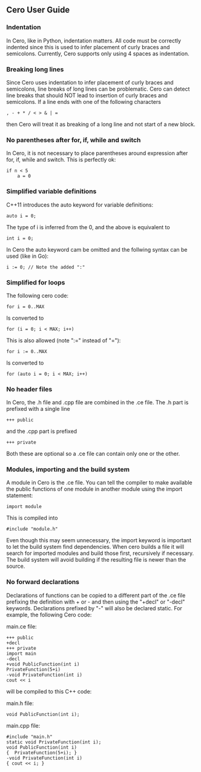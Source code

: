 
## Cero User Guide

### Indentation

In Cero, like in Python, indentation matters. All code must be correctly indented since this is used to infer placement of curly braces and semicolons. Currently, Cero supports only using 4 spaces as indentation.

### Breaking long lines

Since Cero uses indentation to infer placement of curly braces and semicolons, line breaks of long lines can be problematic. Cero can detect line breaks that should NOT lead to insertion of curly braces and semicolons. If a line ends with one of the following characters

    , - + * / < > & | =

then Cero will treat it as breaking of a long line and not start of a new block.

### No parentheses after for, if, while and switch

In Cero, it is not necessary to place parentheses around expression after for, if, while and switch. This is perfectly ok:

    if n < 5
        a = 0

### Simplified variable definitions

C++11 introduces the auto keyword for variable definitions:

    auto i = 0;

The type of i is inferred from the 0, and the above is equivalent to 

    int i = 0;

In Cero the auto keyword cam be omitted and the follwing syntax can be used (like in Go):

    i := 0; // Note the added ":"

### Simplified for loops

The following cero code:

    for i = 0..MAX

Is converted to

    for (i = 0; i < MAX; i++)
    
This is also allowed (note ":=" instead of "="):

    for i := 0..MAX

Is converted to

    for (auto i = 0; i < MAX; i++)

### No header files

In Cero, the .h file and .cpp file are combined in the .ce file. The .h part is prefixed with a single line

    +++ public

and the .cpp part is prefixed

    +++ private 

Both these are optional so a .ce file can contain only one or the other.

### Modules, importing and the build system

A module in Cero is the .ce file. You can tell the compiler to make available the public functions of one module in another module using the import statement:

    import module

This is compiled into

    #include "module.h"

Even though this may seem unnecessary, the import keyword is important to let the build system find dependencies. When cero builds a file it will search for imported modules and build those first, recursively if necessary. The build system will avoid building if the resulting file is newer than the source.

### No forward declarations

Declarations of functions can be copied to a different part of the .ce file prefixing the definition with + or - and then using the "+decl" or "-decl" keywords. Declarations prefixed by "-" will also be declared static. For example, the following Cero code:

main.ce file:

    +++ public
    +decl
    +++ private
    import main
    -decl
    +void PublicFunction(int i)
    PrivateFunction(5+i)
    -void PrivateFunction(int i)
    cout << i

will be compiled to this C++ code:

main.h file:

    void PublicFunction(int i);

main.cpp file:

    #include "main.h"
    static void PrivateFunction(int i);
    void PublicFunction(int i)
    {  PrivateFunction(5+i); }
    -void PrivateFunction(int i)
    { cout << i; }





